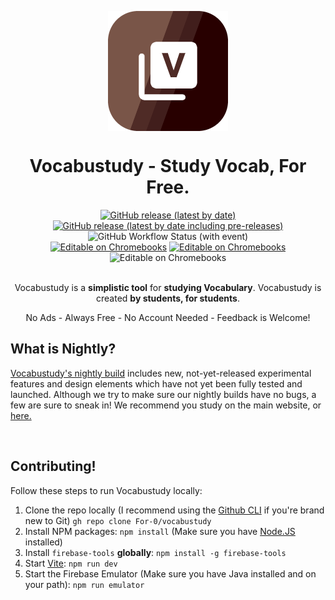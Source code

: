 <!DOCTYPE html>
<html lang="en">
<body>
<p align="center">
<a href="https://vocabustudy.org/"><img src="https://raw.githubusercontent.com/For-0/vocabustudy/main/src/icons/icon-192.png" align="center"></a>
</p>
<h1 align="center">Vocabustudy - Study Vocab, For Free.</h1>
<div align="center">
    <a href="https://vocabustudy.org/"><img src="https://img.shields.io/github/v/release/for-0/vocabustudy?label=latest%20version&amp;style=for-the-badge" alt="GitHub  release (latest by date)"></a>
    <a href="https://nightly.vocabustudy.org/"><img src="https://img.shields.io/github/v/release/for-0/vocabustudy?include_prereleases&amp;label=latest%20nightly&amp;style=for-the-badge" alt="GitHub release (latest by date including pre-releases)"></a>
    <img alt="GitHub Workflow Status (with event)" src="https://img.shields.io/github/actions/workflow/status/for-0/vocabustudy/lint.yml?event=push&label=lint&logo=eslint&style=for-the-badge">
    <br>
    <a href="https://gitpod.io/"><img src="https://img.shields.io/badge/editable%20on-Chromebooks-brightgreen?style=for-the-badge" alt="Editable on Chromebooks"></a>
    <a href="https://web.dev/pwa/"><img src="https://img.shields.io/badge/PWA-Coming%20Soon-yellow?style=for-the-badge" alt="Editable on Chromebooks"></a>
    <img src="https://img.shields.io/badge/Offline-In%20Progress-yellow?style=for-the-badge" alt="Editable on Chromebooks">
    <br>
    <br>
<p>Vocabustudy is a <b>simplistic tool</b> for <b>studying Vocabulary</b>. Vocabustudy is created <b>by students, for students</b>.</p>
    <p>No Ads - Always Free - No Account Needed - Feedback is Welcome!</p>
</div>
<h2>What is Nightly?</h2>
<p><a href="https://nightly.vocabustudy.org/">Vocabustudy&#39;s nightly build</a> includes new, not-yet-released experimental features and design elements which have not yet been fully tested and launched. Although we try to make sure our nightly builds have no bugs, a few are sure to sneak in! We recommend you study on the main website, or <a href="https://vocabustudy.org/">here.</a></p>
<br>
<h2>Contributing!</h2>
<p>Follow these steps to run Vocabustudy locally:</p>
<ol>
    <li>Clone the repo locally (I recommend using the <a href="https://cli.github.com/manual/">Github CLI</a> if you&#39;re brand new to Git)
        <code>gh repo clone For-0/vocabustudy</code>
    </li>
    <li>Install NPM packages: <code>npm install</code> (Make sure you have <a href="https://nodejs.org/en/">Node.JS</a> installed)</li>
    <li>Install <code>firebase-tools</code> <strong>globally</strong>: <code>npm install -g firebase-tools</code></li>
    <li>Start <a href="https://vitejs.dev/">Vite</a>: <code>npm run dev</code></li>
    <li>Start the Firebase Emulator (Make sure you have Java installed and on your path): <code>npm run emulator</code></li>
</ol>
</body>
</html>
